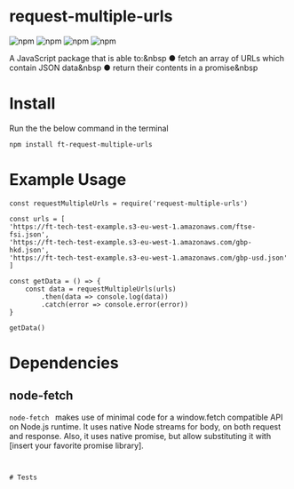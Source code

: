# request-multiple-urls
![npm](https://img.shields.io/github/license/hamzanaveedmalik/request-multiple-urls)
![npm](https://img.shields.io/github/issues/hamzanaveedmalik/request-multiple-urls)
![npm](https://img.shields.io/github/forks/hamzanaveedmalik/request-multiple-urls)
![npm](https://img.shields.io/github/stars/hamzanaveedmalik/request-multiple-url)

A JavaScript package that is able to:&nbsp
● fetch an array of URLs which contain JSON data&nbsp
● return their contents in a promise&nbsp

# Install
Run the the below command in the terminal
```
npm install ft-request-multiple-urls 

```

# Example Usage
```
const requestMultipleUrls = require('request-multiple-urls')

const urls = [
'https://ft-tech-test-example.s3-eu-west-1.amazonaws.com/ftse-fsi.json', 
'https://ft-tech-test-example.s3-eu-west-1.amazonaws.com/gbp-hkd.json', 
'https://ft-tech-test-example.s3-eu-west-1.amazonaws.com/gbp-usd.json'
]

const getData = () => {
    const data = requestMultipleUrls(urls)
        .then(data => console.log(data))
        .catch(error => console.error(error))
}

getData()

```

# Dependencies

## node-fetch

```node-fetch ``` makes use of minimal code for a window.fetch compatible API on Node.js runtime. It uses native Node streams for body, on both request and response. Also, it uses native promise, but allow substituting it with [insert your favorite promise library].


```


# Tests
